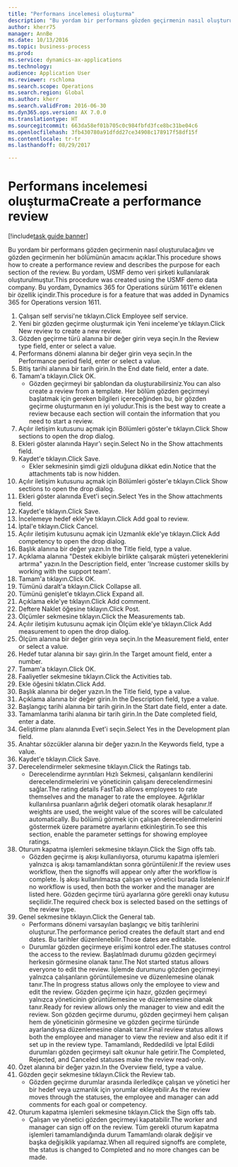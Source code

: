 ```yaml
--- 
title: "Performans incelemesi oluşturma"
description: "Bu yordam bir performans gözden geçirmenin nasıl oluşturulacağını ve gözden geçirmenin her bölümünün amacını açıklar."
author: kherr75
manager: AnnBe
ms.date: 10/13/2016
ms.topic: business-process
ms.prod: 
ms.service: dynamics-ax-applications
ms.technology: 
audience: Application User
ms.reviewer: rschloma
ms.search.scope: Operations
ms.search.region: Global
ms.author: kherr
ms.search.validFrom: 2016-06-30
ms.dyn365.ops.version: AX 7.0.0
ms.translationtype: HT
ms.sourcegitcommit: 663da58ef01b705c0c984fbfd3fce8bc31be04c6
ms.openlocfilehash: 3fb430780a91dfdd27ce34908c178917f58df15f
ms.contentlocale: tr-tr
ms.lasthandoff: 08/29/2017

---
```

# <a name="create-a-performance-review"></a><span data-ttu-id="b465e-103">Performans incelemesi oluşturma</span><span class="sxs-lookup"><span data-stu-id="b465e-103">Create a performance review</span></span>

[!include[task guide banner](../../includes/task-guide-banner.md)]

<span data-ttu-id="b465e-104">Bu yordam bir performans gözden geçirmenin nasıl oluşturulacağını ve gözden geçirmenin her bölümünün amacını açıklar.</span><span class="sxs-lookup"><span data-stu-id="b465e-104">This procedure shows how to create a performance review and describes the purpose for each section of the review.</span></span> <span data-ttu-id="b465e-105">Bu yordam, USMF demo veri şirketi kullanılarak oluşturulmuştur.</span><span class="sxs-lookup"><span data-stu-id="b465e-105">This procedure was created using the USMF demo data company.</span></span> <span data-ttu-id="b465e-106">Bu yordam, Dynamics 365 for Operations sürüm 1611'e eklenen bir özellik içindir.</span><span class="sxs-lookup"><span data-stu-id="b465e-106">This procedure is for a feature that was added in Dynamics 365 for Operations version 1611.</span></span>

1. <span data-ttu-id="b465e-107">Çalışan self servisi'ne tıklayın.</span><span class="sxs-lookup"><span data-stu-id="b465e-107">Click Employee self service.</span></span>
2. <span data-ttu-id="b465e-108">Yeni bir gözden geçirme oluşturmak için Yeni inceleme'ye tıklayın.</span><span class="sxs-lookup"><span data-stu-id="b465e-108">Click New review to create a new review.</span></span>
3. <span data-ttu-id="b465e-109">Gözden geçirme türü alanına bir değer girin veya seçin.</span><span class="sxs-lookup"><span data-stu-id="b465e-109">In the Review type field, enter or select a value.</span></span>
4. <span data-ttu-id="b465e-110">Performans dönemi alanına bir değer girin veya seçin.</span><span class="sxs-lookup"><span data-stu-id="b465e-110">In the Performance period field, enter or select a value.</span></span>
5. <span data-ttu-id="b465e-111">Bitiş tarihi alanına bir tarih girin.</span><span class="sxs-lookup"><span data-stu-id="b465e-111">In the End date field, enter a date.</span></span>
6. <span data-ttu-id="b465e-112">Tamam'a tıklayın.</span><span class="sxs-lookup"><span data-stu-id="b465e-112">Click OK.</span></span>
    * <span data-ttu-id="b465e-113">Gözden geçirmeyi bir şablondan da oluşturabilirsiniz.</span><span class="sxs-lookup"><span data-stu-id="b465e-113">You can also create a review from a template.</span></span> <span data-ttu-id="b465e-114">Her bölüm gözden geçirmeyi başlatmak için gereken bilgileri içereceğinden bu, bir gözden geçirme oluşturmanın en iyi yoludur.</span><span class="sxs-lookup"><span data-stu-id="b465e-114">This is the best way to create a review because each section will contain the information that you need to start a review.</span></span>  
7. <span data-ttu-id="b465e-115">Açılır iletişim kutusunu açmak için Bölümleri göster'e tıklayın.</span><span class="sxs-lookup"><span data-stu-id="b465e-115">Click Show sections to open the drop dialog.</span></span>
8. <span data-ttu-id="b465e-116">Ekleri göster alanında Hayır'ı seçin.</span><span class="sxs-lookup"><span data-stu-id="b465e-116">Select No in the Show attachments field.</span></span>
9. <span data-ttu-id="b465e-117">Kaydet'e tıklayın.</span><span class="sxs-lookup"><span data-stu-id="b465e-117">Click Save.</span></span>
    * <span data-ttu-id="b465e-118">Ekler sekmesinin şimdi gizli olduğuna dikkat edin.</span><span class="sxs-lookup"><span data-stu-id="b465e-118">Notice that the attachments tab is now hidden.</span></span>  
10. <span data-ttu-id="b465e-119">Açılır iletişim kutusunu açmak için Bölümleri göster'e tıklayın.</span><span class="sxs-lookup"><span data-stu-id="b465e-119">Click Show sections to open the drop dialog.</span></span>
11. <span data-ttu-id="b465e-120">Ekleri göster alanında Evet'i seçin.</span><span class="sxs-lookup"><span data-stu-id="b465e-120">Select Yes in the Show attachments field.</span></span>
12. <span data-ttu-id="b465e-121">Kaydet'e tıklayın.</span><span class="sxs-lookup"><span data-stu-id="b465e-121">Click Save.</span></span>
13. <span data-ttu-id="b465e-122">İncelemeye hedef ekle'ye tıklayın.</span><span class="sxs-lookup"><span data-stu-id="b465e-122">Click Add goal to review.</span></span>
14. <span data-ttu-id="b465e-123">İptal'e tıklayın.</span><span class="sxs-lookup"><span data-stu-id="b465e-123">Click Cancel.</span></span>
15. <span data-ttu-id="b465e-124">Açılır iletişim kutusunu açmak için Uzmanlık ekle'ye tıklayın.</span><span class="sxs-lookup"><span data-stu-id="b465e-124">Click Add competency to open the drop dialog.</span></span>
16. <span data-ttu-id="b465e-125">Başlık alanına bir değer yazın.</span><span class="sxs-lookup"><span data-stu-id="b465e-125">In the Title field, type a value.</span></span>
17. <span data-ttu-id="b465e-126">Açıklama alanına "Destek ekibiyle birlikte çalışarak müşteri yeteneklerini artırma" yazın.</span><span class="sxs-lookup"><span data-stu-id="b465e-126">In the Description field, enter 'Increase customer skills by working with the support team'.</span></span>
18. <span data-ttu-id="b465e-127">Tamam'a tıklayın.</span><span class="sxs-lookup"><span data-stu-id="b465e-127">Click OK.</span></span>
19. <span data-ttu-id="b465e-128">Tümünü daralt'a tıklayın.</span><span class="sxs-lookup"><span data-stu-id="b465e-128">Click Collapse all.</span></span>
20. <span data-ttu-id="b465e-129">Tümünü genişlet'e tıklayın.</span><span class="sxs-lookup"><span data-stu-id="b465e-129">Click Expand all.</span></span>
21. <span data-ttu-id="b465e-130">Açıklama ekle'ye tıklayın.</span><span class="sxs-lookup"><span data-stu-id="b465e-130">Click Add comment.</span></span>
22. <span data-ttu-id="b465e-131">Deftere Naklet öğesine tıklayın.</span><span class="sxs-lookup"><span data-stu-id="b465e-131">Click Post.</span></span>
23. <span data-ttu-id="b465e-132">Ölçümler sekmesine tıklayın.</span><span class="sxs-lookup"><span data-stu-id="b465e-132">Click the Measurements tab.</span></span>
24. <span data-ttu-id="b465e-133">Açılır iletişim kutusunu açmak için Ölçüm ekle'ye tıklayın.</span><span class="sxs-lookup"><span data-stu-id="b465e-133">Click Add measurement to open the drop dialog.</span></span>
25. <span data-ttu-id="b465e-134">Ölçüm alanına bir değer girin veya seçin.</span><span class="sxs-lookup"><span data-stu-id="b465e-134">In the Measurement field, enter or select a value.</span></span>
26. <span data-ttu-id="b465e-135">Hedef tutar alanına bir sayı girin.</span><span class="sxs-lookup"><span data-stu-id="b465e-135">In the Target amount field, enter a number.</span></span>
27. <span data-ttu-id="b465e-136">Tamam'a tıklayın.</span><span class="sxs-lookup"><span data-stu-id="b465e-136">Click OK.</span></span>
28. <span data-ttu-id="b465e-137">Faaliyetler sekmesine tıklayın.</span><span class="sxs-lookup"><span data-stu-id="b465e-137">Click the Activities tab.</span></span>
29. <span data-ttu-id="b465e-138">Ekle öğesini tıklatın.</span><span class="sxs-lookup"><span data-stu-id="b465e-138">Click Add.</span></span>
30. <span data-ttu-id="b465e-139">Başlık alanına bir değer yazın.</span><span class="sxs-lookup"><span data-stu-id="b465e-139">In the Title field, type a value.</span></span>
31. <span data-ttu-id="b465e-140">Açıklama alanına bir değer girin.</span><span class="sxs-lookup"><span data-stu-id="b465e-140">In the Description field, type a value.</span></span>
32. <span data-ttu-id="b465e-141">Başlangıç tarihi alanına bir tarih girin.</span><span class="sxs-lookup"><span data-stu-id="b465e-141">In the Start date field, enter a date.</span></span>
33. <span data-ttu-id="b465e-142">Tamamlanma tarihi alanına bir tarih girin.</span><span class="sxs-lookup"><span data-stu-id="b465e-142">In the Date completed field, enter a date.</span></span>
34. <span data-ttu-id="b465e-143">Geliştirme planı alanında Evet'i seçin.</span><span class="sxs-lookup"><span data-stu-id="b465e-143">Select Yes in the Development plan field.</span></span>
35. <span data-ttu-id="b465e-144">Anahtar sözcükler alanına bir değer yazın.</span><span class="sxs-lookup"><span data-stu-id="b465e-144">In the Keywords field, type a value.</span></span>
36. <span data-ttu-id="b465e-145">Kaydet'e tıklayın.</span><span class="sxs-lookup"><span data-stu-id="b465e-145">Click Save.</span></span>
37. <span data-ttu-id="b465e-146">Derecelendirmeler sekmesine tıklayın.</span><span class="sxs-lookup"><span data-stu-id="b465e-146">Click the Ratings tab.</span></span>
    * <span data-ttu-id="b465e-147">Derecelendirme ayrıntıları Hızlı Sekmesi, çalışanların kendilerini derecelendirmelerini ve yöneticinin çalışanı derecelendirmesini sağlar.</span><span class="sxs-lookup"><span data-stu-id="b465e-147">The rating details FastTab allows employees to rate themselves and the manager to rate the employee.</span></span> <span data-ttu-id="b465e-148">Ağırlıklar kullanılırsa puanların ağırlık değeri otomatik olarak hesaplanır.</span><span class="sxs-lookup"><span data-stu-id="b465e-148">If weights are used, the weight value of the scores will be calculated automatically.</span></span>    <span data-ttu-id="b465e-149">Bu bölümü görmek için çalışan derecelendirmelerini göstermek üzere parametre ayarlarını etkinleştirin.</span><span class="sxs-lookup"><span data-stu-id="b465e-149">To see this section, enable the parameter settings for showing employee ratings.</span></span>  
38. <span data-ttu-id="b465e-150">Oturum kapatma işlemleri sekmesine tıklayın.</span><span class="sxs-lookup"><span data-stu-id="b465e-150">Click the Sign offs tab.</span></span>
    * <span data-ttu-id="b465e-151">Gözden geçirme iş akışı kullanılıyorsa, oturumu kapatma işlemleri yalnızca iş akışı tamamlandıktan sonra görüntülenir.</span><span class="sxs-lookup"><span data-stu-id="b465e-151">If the review uses workflow, then the signoffs will appear only after the workflow is complete.</span></span> <span data-ttu-id="b465e-152">İş akışı kullanılmazsa çalışan ve yönetici burada listelenir.</span><span class="sxs-lookup"><span data-stu-id="b465e-152">If no workflow is used, then both the worker and the manager are listed here.</span></span> <span data-ttu-id="b465e-153">Gözden geçirme türü ayarlarına göre gerekli onay kutusu seçilidir.</span><span class="sxs-lookup"><span data-stu-id="b465e-153">The required check box is selected based on the settings of the review type.</span></span>  
39. <span data-ttu-id="b465e-154">Genel sekmesine tıklayın.</span><span class="sxs-lookup"><span data-stu-id="b465e-154">Click the General tab.</span></span>
    * <span data-ttu-id="b465e-155">Performans dönemi varsayılan başlangıç ve bitiş tarihlerini oluşturur.</span><span class="sxs-lookup"><span data-stu-id="b465e-155">The performance period creates the default start and end dates.</span></span> <span data-ttu-id="b465e-156">Bu tarihler düzenlenebilir.</span><span class="sxs-lookup"><span data-stu-id="b465e-156">Those dates are editable.</span></span>  
    * <span data-ttu-id="b465e-157">Durumlar gözden geçirmeye erişimi kontrol eder.</span><span class="sxs-lookup"><span data-stu-id="b465e-157">The statuses control the access to the review.</span></span> <span data-ttu-id="b465e-158">Başlatılmadı durumu gözden geçirmeyi herkesin görmesine olanak tanır.</span><span class="sxs-lookup"><span data-stu-id="b465e-158">The Not started status allows everyone to edit the review.</span></span> <span data-ttu-id="b465e-159">İşlemde durumunu gözden geçirmeyi yalnızca çalışanların görüntülemesine ve düzenlemesine olanak tanır.</span><span class="sxs-lookup"><span data-stu-id="b465e-159">The In progress status allows only the employee to view and edit the review.</span></span> <span data-ttu-id="b465e-160">Gözden geçirme için hazır, gözden geçirmeyi yalnızca yöneticinin görüntülemesine ve düzenlemesine olanak tanır.</span><span class="sxs-lookup"><span data-stu-id="b465e-160">Ready for review allows only the manager to view and edit the review.</span></span> <span data-ttu-id="b465e-161">Son gözden geçirme durumu, gözden geçirmeyi hem çalışan hem de yöneticinin görmesine ve gözden geçirme türünde ayarlandıysa düzenlemesine olanak tanır.</span><span class="sxs-lookup"><span data-stu-id="b465e-161">Final review status allows both the employee and manager to view the review and also edit it if set up in the review type.</span></span> <span data-ttu-id="b465e-162">Tamamlandı, Reddedildi ve İptal Edildi durumları gözden geçirmeyi salt okunur hale getirir.</span><span class="sxs-lookup"><span data-stu-id="b465e-162">The Completed, Rejected, and Canceled statuses make the review read-only.</span></span>  
40. <span data-ttu-id="b465e-163">Özet alanına bir değer yazın.</span><span class="sxs-lookup"><span data-stu-id="b465e-163">In the Overview field, type a value.</span></span>
41. <span data-ttu-id="b465e-164">Gözden geçir sekmesine tıklayın.</span><span class="sxs-lookup"><span data-stu-id="b465e-164">Click the Review tab.</span></span>
    * <span data-ttu-id="b465e-165">Gözden geçirme durumlar arasında ilerledikçe çalışan ve yönetici her bir hedef veya uzmanlık için yorumlar ekleyebilir.</span><span class="sxs-lookup"><span data-stu-id="b465e-165">As the review moves through the statuses, the employee and manager can add comments for each goal or competency.</span></span>  
42. <span data-ttu-id="b465e-166">Oturum kapatma işlemleri sekmesine tıklayın.</span><span class="sxs-lookup"><span data-stu-id="b465e-166">Click the Sign offs tab.</span></span>
    * <span data-ttu-id="b465e-167">Çalışan ve yönetici gözden geçirmeyi kapatabilir.</span><span class="sxs-lookup"><span data-stu-id="b465e-167">The worker and manager can sign off on the review.</span></span> <span data-ttu-id="b465e-168">Tüm gerekli oturum kapatma işlemleri tamamlandığında durum Tamamlandı olarak değişir ve başka değişiklik yapılamaz.</span><span class="sxs-lookup"><span data-stu-id="b465e-168">When all required signoffs are complete, the status is changed to Completed and no more changes can be made.</span></span>  


